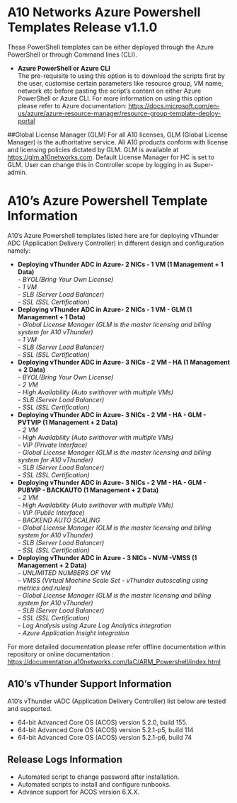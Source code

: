 # A10 Networks Azure Powershell Templates Release v1.1.0
These PowerShell templates can be either deployed through the Azure PowerShell or through Command lines (CLI).

- **Azure PowerShell or Azure CLI**<br>
The pre-requisite to using this option is to download the scripts first by the user, customise certain parameters
like resource group, VM name, network etc before pasting the script’s content on either Azure PowerShell or Azure CLI. 
For more information on using this option please refer to Azure documentation: https://docs.microsoft.com/en-us/azure/azure-resource-manager/resource-group-template-deploy-portal

##Global License Manager (GLM)
For all A10 licenses, GLM (Global License Manager) is the authoritative service. 
All A10 products conform with license and licensing policies dictated by GLM. 
GLM is available at https://glm.a10networks.com. 
Default License Manager for HC is set to GLM. 
User can change this in Controller scope by logging in as Super-admin.

# A10’s Azure Powershell Template Information
A10’s Azure Powershell templates listed here are for deploying vThunder ADC (Application Delivery Controller) in different design and configuration namely:

- **Deploying vThunder ADC in Azure- 2 NICs - 1 VM (1 Management + 1 Data)**<br>
      - *BYOL(Bring Your Own License)*<br>
      - *1 VM*<br>
      - *SLB (Server Load Balancer)*<br>
      - *SSL (SSL Certification)*<br>
- **Deploying vThunder ADC in Azure- 2 NICs - 1 VM - GLM (1 Management + 1 Data)**<br>
      - *Global License Manager (GLM is the master licensing and billing system for A10 vThunder)*<br>
      - *1 VM*<br>
      - *SLB (Server Load Balancer)*<br>
      - *SSL (SSL Certification)*<br>
- **Deploying vThunder ADC in Azure- 3 NICs - 2 VM - HA (1 Management + 2 Data)**<br>
      - *BYOL(Bring Your Own License)*<br>
      - *2 VM*<br>
      - *High Availability (Auto swithover with multiple VMs)*<br>
      - *SLB (Server Load Balancer)*<br>
      - *SSL (SSL Certification)*<br>
- **Deploying vThunder ADC in Azure- 3 NICs - 2 VM - HA - GLM - PVTVIP (1 Management + 2 Data)**<br>
      - *2 VM*<br>
      - *High Availability (Auto swithover with multiple VMs)*<br>
      - *VIP (Private Interface)*<br>
      - *Global License Manager (GLM is the master licensing and billing system for A10 vThunder)*<br>
      - *SLB (Server Load Balancer)*<br>
      - *SSL (SSL Certification)*<br>
- **Deploying vThunder ADC in Azure- 3 NICs - 2 VM - HA - GLM - PUBVIP - BACKAUTO (1 Management + 2 Data)**<br>
      - *2 VM*<br>
      - *High Availability (Auto swithover with multiple VMs)*<br>
      - *VIP (Public Interface)*<br>
      - *BACKEND AUTO SCALING*<br>
      - *Global License Manager (GLM is the master licensing and billing system for A10 vThunder)*<br>
      - *SLB (Server Load Balancer)*<br>
      - *SSL (SSL Certification)*<br>
- **Deploying vThunder ADC in Azure - 3 NICs - NVM -VMSS (1 Management + 2 Data)**<br>
      - *UNLIMITED NUMBERS OF VM*<br>
      - *VMSS (Virtual Machine Scale Set - vThunder autoscaling using metrics and rules)*<br>
      - *Global License Manager (GLM is the master licensing and billing system for A10 vThunder)*<br>
      - *SLB (Server Load Balancer)*<br>
      - *SSL (SSL Certification)*<br>
      - *Log Analysis using Azure Log Analytics integration*<br>
      - *Azure Application Insight integration*<br>

For more detailed documentation please refer offline documentation within repository or online documentation :
https://documentation.a10networks.com/IaC/ARM_Powershell/index.html

## A10’s vThunder Support Information
A10’s vThunder vADC (Application Delivery Controller) list below are tested and supported.
- 64-bit Advanced Core OS (ACOS) version 5.2.0, build 155.
- 64-bit Advanced Core OS (ACOS) version 5.2.1-p5, build 114
- 64-bit Advanced Core OS (ACOS) version 5.2.1-p6, build 74

## Release Logs Information
- Automated script to change password after installation.
- Automated scripts to install and configure runbooks.
- Advance support for ACOS version 6.X.X.